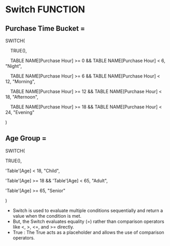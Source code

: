 # Switch FUNCTION 

## Purchase Time Bucket =

  SWITCH(

    TRUE(),
    
    TABLE NAME[Purchase Hour] >= 0 && TABLE NAME[Purchase Hour] < 6, "Night",
    
    TABLE NAME[Purchase Hour] >= 6 && TABLE NAME[Purchase Hour] < 12, "Morning",
    
    TABLE NAME[Purchase Hour] >= 12 && TABLE NAME[Purchase Hour] < 18, "Afternoon",
    
    TABLE NAME[Purchase Hour] >= 18 && TABLE NAME[Purchase Hour] < 24, "Evening"
    
)


##  Age Group =
  
SWITCH(

  TRUE(),
    
  'Table'[Age] < 18, "Child",
    
  'Table'[Age] >= 18 && 'Table'[Age] < 65, "Adult",
    
  'Table'[Age] >= 65, "Senior"
    
)

+ Switch  is used to evaluate multiple conditions sequentially and return a value when the condition is met.
+ But, the Switch  evaluates equality (=) rather than comparison operators like <, >, <=, and >= directly.
+ True : The True acts as a placeholder and allows the use of comparison operators. 
